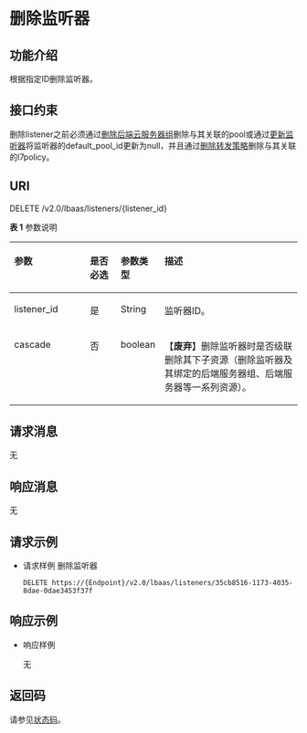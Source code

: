 # 删除监听器<a name="elb_zq_jt_0005"></a>

## 功能介绍<a name="zh-cn_topic_0049139644_section30386741"></a>

根据指定ID删除监听器。

## 接口约束<a name="zh-cn_topic_0049139644_section45406920"></a>

删除listener之前必须通过[删除后端云服务器组](删除后端云服务器组-55.md)删除与其关联的pool或通过[更新监听器](更新监听器-49.md)将监听器的default\_pool\_id更新为null，并且通过[删除转发策略](删除转发策略-69.md)删除与其关联的l7policy。

## URI<a name="zh-cn_topic_0049139644_section5045213"></a>

DELETE /v2.0/lbaas/listeners/\{listener\_id\}

**表 1**  参数说明

<a name="table20248962551"></a>
<table><thead align="left"><tr id="row1028619635515"><th class="cellrowborder" valign="top" width="26.442644264426445%" id="mcps1.2.5.1.1"><p id="p028646185519"><a name="p028646185519"></a><a name="p028646185519"></a>参数</p>
</th>
<th class="cellrowborder" valign="top" width="10.741074107410741%" id="mcps1.2.5.1.2"><p id="p1628613625510"><a name="p1628613625510"></a><a name="p1628613625510"></a>是否必选</p>
</th>
<th class="cellrowborder" valign="top" width="14.52145214521452%" id="mcps1.2.5.1.3"><p id="p22866675511"><a name="p22866675511"></a><a name="p22866675511"></a>参数类型</p>
</th>
<th class="cellrowborder" valign="top" width="48.294829482948295%" id="mcps1.2.5.1.4"><p id="p528626165515"><a name="p528626165515"></a><a name="p528626165515"></a>描述</p>
</th>
</tr>
</thead>
<tbody><tr id="row028696145515"><td class="cellrowborder" valign="top" width="26.442644264426445%" headers="mcps1.2.5.1.1 "><p id="p72868675519"><a name="p72868675519"></a><a name="p72868675519"></a>listener_id</p>
</td>
<td class="cellrowborder" valign="top" width="10.741074107410741%" headers="mcps1.2.5.1.2 "><p id="p42864614551"><a name="p42864614551"></a><a name="p42864614551"></a>是</p>
</td>
<td class="cellrowborder" valign="top" width="14.52145214521452%" headers="mcps1.2.5.1.3 "><p id="p11286156135517"><a name="p11286156135517"></a><a name="p11286156135517"></a>String</p>
</td>
<td class="cellrowborder" valign="top" width="48.294829482948295%" headers="mcps1.2.5.1.4 "><p id="p1028636105515"><a name="p1028636105515"></a><a name="p1028636105515"></a>监听器ID。</p>
</td>
</tr>
<tr id="row165531848125318"><td class="cellrowborder" valign="top" width="26.442644264426445%" headers="mcps1.2.5.1.1 "><p id="p89909516402"><a name="p89909516402"></a><a name="p89909516402"></a>cascade</p>
</td>
<td class="cellrowborder" valign="top" width="10.741074107410741%" headers="mcps1.2.5.1.2 "><p id="p179902554011"><a name="p179902554011"></a><a name="p179902554011"></a>否</p>
</td>
<td class="cellrowborder" valign="top" width="14.52145214521452%" headers="mcps1.2.5.1.3 "><p id="p599065114014"><a name="p599065114014"></a><a name="p599065114014"></a>boolean</p>
</td>
<td class="cellrowborder" valign="top" width="48.294829482948295%" headers="mcps1.2.5.1.4 "><p id="p14990185114015"><a name="p14990185114015"></a><a name="p14990185114015"></a>【<strong id="b2740431162418"><a name="b2740431162418"></a><a name="b2740431162418"></a>废弃</strong>】删除监听器时是否级联删除其下子资源（删除监听器及其绑定的后端服务器组、后端<span id="ph65261831528"><a name="ph65261831528"></a><a name="ph65261831528"></a>服务器</span>等一系列资源）。</p>
</td>
</tr>
</tbody>
</table>

## 请求消息<a name="section95756481931"></a>

无

## 响应消息<a name="section19304559449"></a>

无

## 请求示例<a name="section122114835814"></a>

-   请求样例 删除监听器

    ```
    DELETE https://{Endpoint}/v2.0/lbaas/listeners/35cb8516-1173-4035-8dae-0dae3453f37f
    ```


## 响应示例<a name="section7161344183319"></a>

-   响应样例

    无


## 返回码<a name="zh-cn_topic_0049139644_section32832084"></a>

请参见[状态码](状态码.md)。

